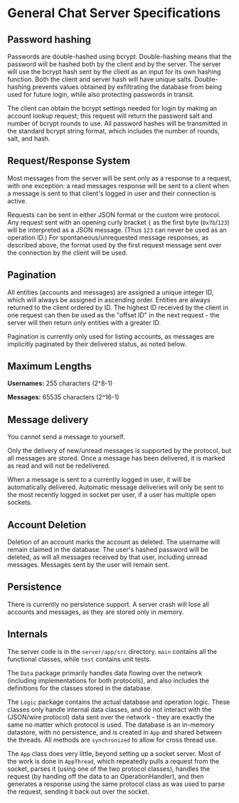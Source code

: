 # General Chat Server Specifications

## Password hashing

Passwords are double-hashed using bcrypt. Double-hashing means that the password will be hashed both by the client and by the server. The server will use the bcrypt hash sent by the client as an input for its own hashing function. Both the client and server hash will have unique salts. Double-hashing prevents values obtained by exfiltrating the database from being used for future login, while also protecting passwords in transit.

The client can obtain the bcrypt settings needed for login by making an account lookup request; this request will return the password salt and number of bcrypt rounds to use. All password hashes will be transmitted in the standard bcrypt string format, which includes the number of rounds, salt, and hash.

## Request/Response System

Most messages from the server will be sent only as a response to a request, with one exception: a read messages response will be sent to a client when a message is sent to that client's logged in user and their connection is active.

Requests can be sent in either JSON format or the custom wire protocol. Any request sent with an opening curly bracket `{` as the first byte (`0x7b`/`123`) will be interpreted as a JSON message. (Thus `123` can never be used as an operation ID.) For spontaneous/unrequested message responses, as described above, the format used by the first request message sent over the connection by the client will be used.

## Pagination

All entities (accounts and messages) are assigned a unique integer ID, which will always be assigned in ascending order. Entities are always returned to the client ordered by ID. The highest ID received by the client in one request can then be used as the "offset ID" in the next request - the server will then return only entities with a greater ID.

Pagination is currently only used for listing accounts, as messages are implicitly paginated by their delivered status, as noted below.

## Maximum Lengths

**Usernames:** 255 characters (2^8-1)

**Messages:** 65535 characters (2^16-1)

## Message delivery

You cannot send a message to yourself.

Only the delivery of new/unread messages is supported by the protocol, but all messages are stored. Once a message has been delivered, it is marked as read and will not be redelivered.

When a message is sent to a currently logged in user, it will be automatically delivered. Automatic message deliveries will only be sent to the most recently logged in socket per user, if a user has multiple open sockets.

## Account Deletion

Deletion of an account marks the account as deleted. The username will remain claimed in the database. The user's hashed password will be deleted, as will all messages received by that user, including unread messages. Messages sent by the user will remain sent.

## Persistence

There is currently no persistence support. A server crash will lose all accounts and messages, as they are stored only in memory.

## Internals

The server code is in the `server/app/src` directory. `main` contains all the functional classes, while `test` contains unit tests.

The `Data` package primarily handles data flowing over the network (including implementations for both protocols), and also includes the definitions for the classes stored in the database.

The `Logic` package contains the actual database and operation logic. These classes only handle internal data classes, and do not interact with the (JSON/wire protocol) data sent over the network - they are exactly the same no matter which protocol is used. The database is an in-memory datastore, with no persistence, and is created in `App` and shared between the threads. All methods are `synchronized` to allow for cross thread use.

The `App` class does very little, beyond setting up a socket server. Most of the work is done in `AppThread`, which repeatedly pulls a request from the socket, parses it (using one of the two protocol classes), handles the request (by handing off the data to an OperationHandler), and then generates a response using the same protocol class as was used to parse the request, sending it back out over the socket.
